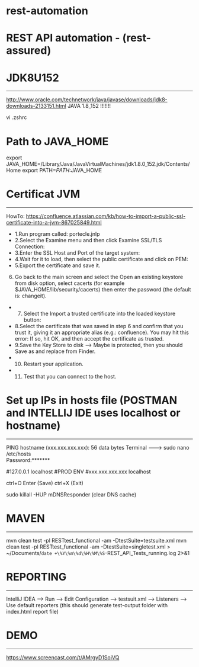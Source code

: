 # rest-automation
# REST API automation - (rest-assured)


# JDK8U152
*****************************
http://www.oracle.com/technetwork/java/javase/downloads/jdk8-downloads-2133151.html
JAVA 1.8_152 !!!!!!!


vi .zshrc
# Path to JAVA_HOME
export JAVA_HOME=/Library/Java/JavaVirtualMachines/jdk1.8.0_152.jdk/Contents/Home
export PATH=$PATH:$JAVA_HOME



# Certificat JVM
*******************
HowTo:
https://confluence.atlassian.com/kb/how-to-import-a-public-ssl-certificate-into-a-jvm-867025849.html


- 1.Run program called: portecle.jnlp
- 2.Select the Examine menu and then click Examine SSL/TLS Connection:
- 3.Enter the SSL Host and Port of the target system:
- 4.Wait for it to load, then select the public certificate and click on PEM:
- 5.Export the certificate and save it.
6. Go back to the main screen and select the Open an existing keystore from disk option, select cacerts (for example $JAVA_HOME/lib/security/cacerts) then enter the password (the default is: changeit).
- 7. Select the Import a trusted certificate into the loaded keystore button:
- 8.Select the certificate that was saved in step 6 and confirm that you trust it, giving it an appropriate alias (e.g.: confluence).
You may hit this error: If so, hit OK, and then accept the certificate as trusted.
- 9.Save the Key Store to disk --> Maybe is protected, then you should Save as and replace from Finder.
- 10. Restart your application.
- 11. Test that you can connect to the host.



# Set up IPs in hosts file (POSTMAN and INTELLIJ IDE uses localhost or hostname)
*******************
PING hostname (xxx.xxx.xxx.xxx): 56 data bytes
Terminal --->
sudo nano /etc/hosts           
Password:*******

#127.0.0.1      localhost
#PROD ENV
#xxx.xxx.xxx.xxx  localhost

ctrl+O  Enter (Save)
ctrl+X  (Exit)

sudo killall -HUP mDNSResponder (clear DNS cache)


# MAVEN
**************************
mvn clean test -pl RESTtest_functional -am -DtestSuite=testsuite.xml
mvn clean test -pl RESTtest_functional -am -DtestSuite=singletest.xml > ~/Documents/`date +\%Y\%m\%d\%H\%M\%S`-REST_API_Tests_running.log 2>&1


# REPORTING
*************************
IntelliJ IDEA --> Run --> Edit Configuration --> testsuit.xml --> Listeners --> Use default reporters (this should generate test-output folder with index.html report file)

# DEMO
***********************
https://www.screencast.com/t/AMrgyD1SoiVQ
